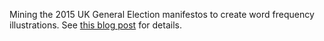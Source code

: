 Mining the 2015 UK General Election manifestos to create word frequency illustrations. See [this blog post](http://markb.uk/election-2015-manifesto-mining.html) for details. 